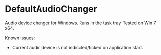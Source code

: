 DefaultAudioChanger
===================

Audio device changer for Windows. Runs in the task tray. Tested on Win 7 x64.

Known issues:
- Current audio device is not indicated/ticked on application start.
